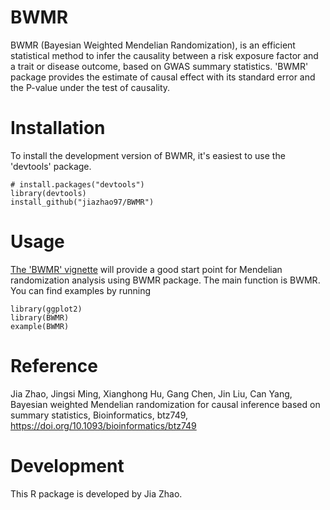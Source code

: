 # BWMR
BWMR (Bayesian Weighted Mendelian Randomization), is an efficient statistical method to infer the causality between a risk exposure factor and a trait or disease outcome, based on GWAS summary statistics. 'BWMR' package provides the estimate of causal effect with its standard error and the P-value under the test of causality.


# Installation
To install the development version of BWMR, it's easiest to use the 'devtools' package.
```
# install.packages("devtools")
library(devtools)
install_github("jiazhao97/BWMR")
```


# Usage
[The 'BWMR' vignette](https://github.com/jiazhao97/BWMR/blob/master/vignettes/BWMR_package.pdf?raw=true) will provide a good start point for Mendelian randomization analysis using BWMR package. The main function is BWMR. You can find examples by running
```
library(ggplot2)
library(BWMR)
example(BWMR)
```


# Reference
Jia Zhao, Jingsi Ming, Xianghong Hu, Gang Chen, Jin Liu, Can Yang, Bayesian weighted Mendelian randomization for causal inference based on summary statistics, Bioinformatics, btz749, https://doi.org/10.1093/bioinformatics/btz749


# Development
This R package is developed by Jia Zhao.


